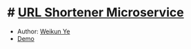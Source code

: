 # # [URL Shortener Microservice](https://www.freecodecamp.org/learn/apis-and-microservices/apis-and-microservices-projects/url-shortener-microservice)

-   Author: [Weikun Ye](https://www.linkedin.com/in/weikunye/)
-   [Demo](https://boilerplate-project-urlshortener.weikunye.repl.co)
